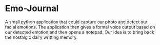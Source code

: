 # Emo-Journal
A small python application that could capture our photo and detect our facial emotions.
The application then gives a formal voice output based on our detected emotion,and then opens a notepad.
Our idea is to bring back the nostalgic dairy writting memory.
